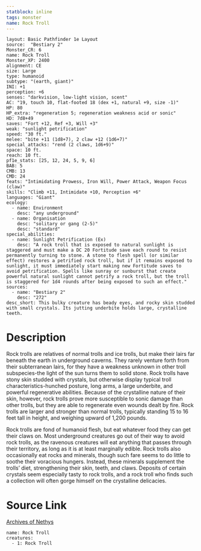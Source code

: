 ```yaml
---
statblock: inline
tags: monster
name: Rock Troll
---
```

```statblock
layout: Basic Pathfinder 1e Layout
source:  "Bestiary 2"
Monster_CR: 6
name: Rock Troll
Monster_XP: 2400
alignment: CE
size: Large
type: humanoid
subtype: "(earth, giant)"
INI: +1
perception: +6
senses: "darkvision, low-light vision, scent"
AC: "19, touch 10, flat-footed 18 (dex +1, natural +9, size -1)"
HP: 80
HP_extra: "regeneration 5; regeneration weakness acid or sonic"
HD: 7d8+49
saves: "Fort +12, Ref +3, Will +3"
weak: "sunlight petrification"
speed: "30 ft."
melee: "bite +11 (1d8+7), 2 claw +12 (1d6+7)"
special_attacks: "rend (2 claws, 1d6+9)"
space: 10 ft.
reach: 10 ft.
pf1e_stats: [25, 12, 24, 5, 9, 6]
BAB: 5
CMB: 13
CMD: 24
feats: "Intimidating Prowess, Iron Will, Power Attack, Weapon Focus (claw)"
skills: "Climb +11, Intimidate +10, Perception +6"
languages: "Giant"
ecology:
  - name: Environment
    desc: "any underground"
  - name: Organisation
    desc: "solitary or gang (2-5)"
    desc: "standard"
special_abilities:
  - name: Sunlight Petrification (Ex)
    desc: "A rock troll that is exposed to natural sunlight is staggered and must make a DC 20 Fortitude save each round to resist permanently turning to stone. A stone to flesh spell (or similar effect) restores a petrified rock troll, but if it remains exposed to sunlight, it must immediately start making new Fortitude saves to avoid petrification. Spells like sunray or sunburst that create powerful natural sunlight cannot petrify a rock troll, but the troll is staggered for 1d4 rounds after being exposed to such an effect."
sources:
  - name: "Bestiary 2"
    desc: "272"
desc_short: This bulky creature has beady eyes, and rocky skin studded with small crystals. Its jutting underbite holds large, crystalline teeth.
```
# Description
Rock trolls are relatives of normal trolls and ice trolls, but make their lairs far beneath the earth in underground caverns. They rarely venture forth from their subterranean lairs, for they have a weakness unknown in other troll subspecies-the light of the sun turns them to solid stone. Rock trolls have stony skin studded with crystals, but otherwise display typical troll characteristics-hunched posture, long arms, a large underbite, and powerful regenerative abilities. Because of the crystalline nature of their skin, however, rock trolls prove more susceptible to sonic damage than other trolls, but they are able to regenerate even wounds dealt by fire. Rock trolls are larger and stronger than normal trolls, typically standing 15 to 16 feet tall in height, and weighing upward of 1,200 pounds.

Rock trolls are fond of humanoid flesh, but eat whatever food they can get their claws on. Most underground creatures go out of their way to avoid rock trolls, as the ravenous creatures will eat anything that passes through their territory, as long as it is at least marginally edible. Rock trolls also occasionally eat rocks and minerals, though such fare seems to do little to soothe their voracious hungers. Instead, these minerals supplement the trolls’ diet, strengthening their skin, teeth, and claws. Deposits of certain crystals seem especially tasty to rock trolls, and a rock troll who finds such a collection will often gorge himself on the crystalline delicacies.
# Source Link
[Archives of Nethys](https://aonprd.com/MonsterDisplay.aspx?ItemName=Rock%20Troll)
```encounter-table
name: Rock Troll
creatures:
  - 1: Rock Troll
```
